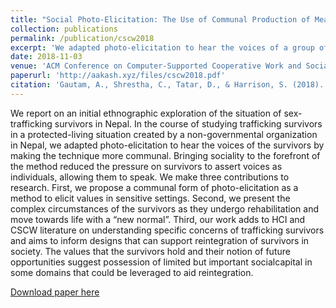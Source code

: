```yaml
---
title: "Social Photo-Elicitation: The Use of Communal Production of Meaning to Hear a Vulnerable Population"
collection: publications
permalink: /publication/cscw2018
excerpt: 'We adapted photo-elicitation to hear the voices of a group of sex-trafficking survivors, making the technique more communal.'
date: 2018-11-03
venue: 'ACM Conference on Computer-Supported Cooperative Work and Social Computing (CSCW)'
paperurl: 'http://aakash.xyz/files/cscw2018.pdf'
citation: 'Gautam, A., Shrestha, C., Tatar, D., & Harrison, S. (2018). Social Photo-Elicitation: The Use of Communal Production of Meaning to Hear a Vulnerable Population. In <i>Proceedings of the ACM on Human-Computer Interaction, 2</i>, 56.'
---
```

We report on an initial ethnographic exploration of the situation of sex-trafficking survivors in Nepal. In the course of studying trafficking survivors in a protected-living situation created by a non-governmental organization in Nepal, we adapted photo-elicitation to hear the voices of the survivors by making the technique more communal. Bringing sociality to the forefront of the method reduced the pressure on survivors to assert voices as individuals, allowing them to speak. We make three contributions to research. First, we propose a communal form of photo-elicitation as a method to elicit values in sensitive settings. Second, we present the complex circumstances of the survivors as they undergo rehabilitation and move towards life with a “new normal”. Third, our work adds to HCI and CSCW literature on understanding specific concerns of trafficking survivors and aims to inform designs that can support reintegration of survivors in society. The values that the survivors hold and their notion of future opportunities suggest possession of limited but important socialcapital in some domains that could be leveraged to aid reintegration.

[Download paper here](http://aakash.xyz/files/cscw2018.pdf)